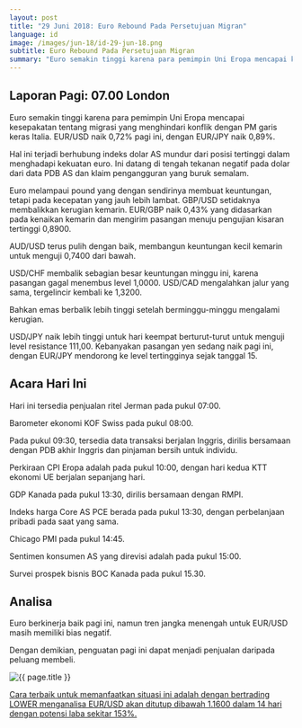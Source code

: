 ```yaml
---
layout: post
title: "29 Juni 2018: Euro Rebound Pada Persetujuan Migran"
language: id
image: /images/jun-18/id-29-jun-18.png
subtitle: Euro Rebound Pada Persetujuan Migran
summary: "Euro semakin tinggi karena para pemimpin Uni Eropa mencapai kesepakatan tentang migrasi yang menghindari konflik dengan PM garis keras Italia. EUR/USD naik 0,72% pagi ini, dengan EUR/JPY naik 0,89%"
---
```

## Laporan Pagi: 07.00 London

Euro semakin tinggi karena para pemimpin Uni Eropa mencapai kesepakatan tentang migrasi yang menghindari konflik dengan PM garis keras Italia. EUR/USD naik 0,72% pagi ini, dengan EUR/JPY naik 0,89%.

Hal ini terjadi berhubung indeks dolar AS mundur dari posisi tertinggi dalam menghadapi kekuatan euro. Ini datang di tengah tekanan negatif pada dolar dari data PDB AS dan klaim pengangguran yang buruk semalam.

Euro melampaui pound yang dengan sendirinya membuat keuntungan, tetapi pada kecepatan yang jauh lebih lambat. GBP/USD setidaknya membalikkan kerugian kemarin. EUR/GBP naik 0,43% yang didasarkan pada kenaikan kemarin dan mengirim pasangan menuju pengujian kisaran tertinggi 0,8900.

AUD/USD terus pulih dengan baik, membangun keuntungan kecil kemarin untuk menguji 0,7400 dari bawah.

USD/CHF membalik sebagian besar keuntungan minggu ini, karena pasangan gagal menembus level 1,0000. USD/CAD mengalahkan jalur yang sama, tergelincir kembali ke 1,3200.

Bahkan emas berbalik lebih tinggi setelah berminggu-minggu mengalami kerugian.

USD/JPY naik lebih tinggi untuk hari keempat berturut-turut untuk menguji level resistance 111,00. Kebanyakan pasangan yen sedang naik pagi ini, dengan EUR/JPY mendorong ke level tertingginya sejak tanggal 15.

## Acara Hari Ini

Hari ini tersedia penjualan ritel Jerman pada pukul 07:00.

Barometer ekonomi KOF Swiss pada pukul 08:00.

Pada pukul 09:30, tersedia data transaksi berjalan Inggris, dirilis bersamaan dengan PDB akhir Inggris dan pinjaman bersih untuk individu.

Perkiraan CPI Eropa adalah pada pukul 10:00, dengan hari kedua KTT ekonomi UE berjalan sepanjang hari.

GDP Kanada pada pukul 13:30, dirilis bersamaan dengan RMPI.

Indeks harga Core AS PCE berada pada pukul 13:30, dengan perbelanjaan pribadi pada saat yang sama.

Chicago PMI pada pukul 14:45.

Sentimen konsumen AS yang direvisi adalah pada pukul 15:00.

Survei prospek bisnis BOC Kanada pada pukul 15.30.

## Analisa

Euro berkinerja baik pagi ini, namun tren jangka menengah untuk EUR/USD masih memiliki bias negatif.

Dengan demikian, penguatan pagi ini dapat menjadi penjualan daripada peluang membeli.

<img src="{{ site.url }}/images/jun-18/id-29-jun-18.png" alt="{{ page.title }}" title="{{ page.title }}">

<a href="%LINK%%currency=USD&market=forex&underlying=frxEURUSD&formname=higherlower&duration_amount=14&duration_units=d&amount=10&amount_type=stake&expiry_type=duration&barrier=1.1600" target="_blank" rel="noopener noreferrer nofollow">Cara terbaik untuk memanfaatkan situasi ini adalah dengan bertrading LOWER menganalisa EUR/USD akan ditutup dibawah 1.1600 dalam 14 hari dengan potensi laba sekitar 153%.</a>
